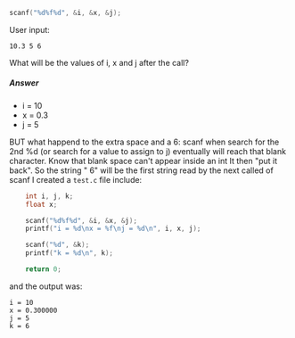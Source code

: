 ```c
scanf("%d%f%d", &i, &x, &j);
```
User input: 
```
10.3 5 6
```
What will be the values of i, x and j after the call?

##### Answer
- i = 10
- x = 0.3
- j = 5

BUT what happend to the extra space and a 6:
scanf when search for the 2nd %d (or search for a value to assign to j) eventually
will reach that blank character. Know that blank space can't appear inside an int
It then "put it back". So the string " 6" will be the first string read by the next
called of scanf
I created a `test.c` file include: 
```c
	int i, j, k;
	float x;

	scanf("%d%f%d", &i, &x, &j);
	printf("i = %d\nx = %f\nj = %d\n", i, x, j);

	scanf("%d", &k);
	printf("k = %d\n", k);

	return 0;
```
and the output was: 
```
i = 10
x = 0.300000
j = 5
k = 6
```
